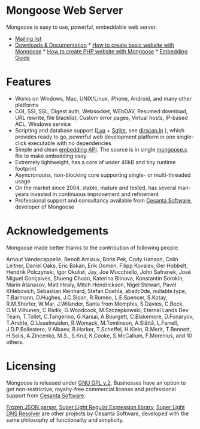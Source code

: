 # Mongoose Web Server

Mongoose is easy to use, powerful, embeddable web server.
   * [Mailing list](http://groups.google.com/group/mongoose-users)
   * [Downloads & Documentation](http://cesanta.com/mongoose.shtml)
    * [How to create basic website with Mongoose](http://cesanta.com/docs/BasicWebsite.shtml)
    * [How to create PHP website with Mongoose](http://cesanta.com/docs/PhpWebsite.shtml)
    * [Embedding Guide](http://cesanta.com/docs/Embed.shtml)

# Features

- Works on Windows, Mac, UNIX/Linux, iPhone, Android, and many other platforms
- CGI, SSI, SSL, Digest auth, Websocket, WEbDAV, Resumed download, URL rewrite, file blacklist, Custom error pages, Virtual hosts, IP-based ACL, Windows service
- Scripting and database support ([Lua](http://lua.org) +
[Sqlite](http://sqlite.org), see
[dirscan.lp](https://github.com/cesanta/mongoose/blob/master/examples/lua/dirscan.lp) ),
  which provides ready to go, powerful web development platform in
  one single-click executable with no dependencies
- Simple and clean
  [embedding API](https://github.com/cesanta/mongoose/blob/master/mongoose.h).
  The source is in single
  [mongoose.c](https://github.com/cesanta/mongoose/blob/master/mongoose.c) file
  to make embedding easy
- Extremely lightweight, has a core of under 40kB and tiny runtime footprint
- Asyncronouns, non-blocking core supporting single- or multi-threaded usage
- On the market since 2004, stable, mature and tested,
  has several man-years invested in continuous improvement and refinement
- Professional support and consultancy available from
[Cesanta Software](http://cesanta.com), developer of Mongoose

# Acknowledgements

Mongoose made better thanks to the contribution of following people:

Arnout Vandecappelle, Benoît Amiaux, Boris Pek, Cody Hanson, Colin Leitner,
Daniel Oaks, Eric Bakan, Erik Oomen, Filipp Kovalev, Ger Hobbelt,
Hendrik Polczynski, Igor Okulist, Jay, Joe Mucchiello, John Safranek,
José Miguel Gonçalves, Shueng Chuan, Katerina Blinova, Konstantin Sorokin,
Marin Atanasov, Matt Healy, Mitch Hendrickson, Nigel Stewart, Pavel Khlebovich,
Sebastian Reinhard, Stefan Doehla, abadc0de, nullable.type,
T.Barmann, D.Hughes, J.C.Sloan, R.Romeo, L.E.Spencer, S.Kotay, R.M.Shorter,
W.Mar, J.Wilander, Santa from Memphis, S.Davies, C.Beck,
O.M.Vilhunen, C.Radik, G.Woodcock, M.Szczepkowski,
Eternal Lands Dev Team, T.Tollet, C.Tangerino, G.Karsai, A.Bourgett,
C.Blakemore, D.Fonaryov, T.Andrle, O.IJsselmuiden, R.Womack, M.Tomlinson,
A.Slåttå, L.Farrell, J.D.P.Ballestero, V.Albaev, B.Harker, T.Scheffel, H.Klein,
R.Merit, T.Bennett, H.Solis, A.Zincenko, M.S., S.Krul, K.Cooke, S.McCallum,
F.Morenius, and 10 others.

# Licensing

Mongoose is released under
[GNU GPL v.2](http://www.gnu.org/licenses/old-licenses/gpl-2.0.html).
Businesses have an option to get non-restrictive, royalty-free commercial
license and professional support from
[Cesanta Software](http://cesanta.com).

[Frozen JSON parser](https://github.com/cesanta/frozen),
[Super Light Regular Expression library](https://github.com/cesanta/slre),
[Super Light DNS Resolver](https://github.com/cesanta/sldr)
are other projects by Cesanta Software, developed with the same philosophy
of functionality and simplicity.
